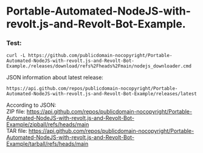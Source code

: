 # Portable-Automated-NodeJS-with-revolt.js-and-Revolt-Bot-Example.

### Test: 
```
curl -L https://github.com/publicdomain-nocopyright/Portable-Automated-NodeJS-with-revolt.js-and-Revolt-Bot-Example./releases/download/refs%2Fheads%2Fmain/nodejs_downloader.cmd
```

JSON information about latest release:
```
https://api.github.com/repos/publicdomain-nocopyright/Portable-Automated-NodeJS-with-revolt.js-and-Revolt-Bot-Example/releases/latest
```

According to JSON:  
ZIP file: https://api.github.com/repos/publicdomain-nocopyright/Portable-Automated-NodeJS-with-revolt.js-and-Revolt-Bot-Example/zipball/refs/heads/main  
TAR file: https://api.github.com/repos/publicdomain-nocopyright/Portable-Automated-NodeJS-with-revolt.js-and-Revolt-Bot-Example/tarball/refs/heads/main  
